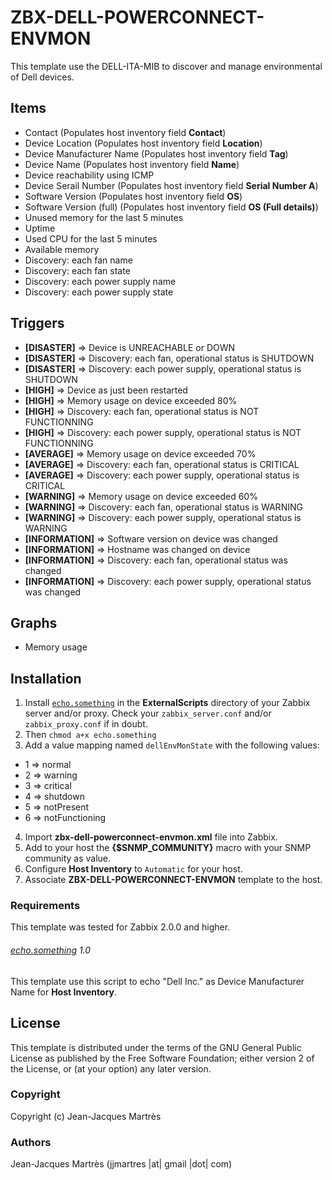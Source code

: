 ZBX-DELL-POWERCONNECT-ENVMON
============================

This template use the DELL-ITA-MIB to discover and manage environmental of Dell devices.

Items
-----

  * Contact (Populates host inventory field **Contact**)
  * Device Location (Populates host inventory field **Location**)
  * Device Manufacturer Name (Populates host inventory field **Tag**)
  * Device Name (Populates host inventory field **Name**)
  * Device reachability using ICMP
  * Device Serail Number (Populates host inventory field **Serial Number A**)
  * Software Version (Populates host inventory field **OS**)
  * Software Version (full) (Populates host inventory field **OS (Full details)**)
  * Unused memory for the last 5 minutes
  * Uptime
  * Used CPU for the last 5 minutes
  * Available memory
  * Discovery: each fan name
  * Discovery: each fan state
  * Discovery: each power supply name
  * Discovery: each power supply state

Triggers
--------

  * **[DISASTER]** => Device is UNREACHABLE or DOWN
  * **[DISASTER]** => Discovery: each fan, operational status is SHUTDOWN
  * **[DISASTER]** => Discovery: each power supply, operational status is SHUTDOWN
  * **[HIGH]** => Device as just been restarted
  * **[HIGH]** => Memory usage on device exceeded 80%
  * **[HIGH]** => Discovery: each fan, operational status is NOT FUNCTIONNING
  * **[HIGH]** => Discovery: each power supply, operational status is NOT FUNCTIONNING
  * **[AVERAGE]** => Memory usage on device exceeded 70%
  * **[AVERAGE]** => Discovery: each fan, operational status is CRITICAL
  * **[AVERAGE]** => Discovery: each power supply, operational status is CRITICAL
  * **[WARNING]** => Memory usage on device exceeded 60%
  * **[WARNING]** => Discovery: each fan, operational status is WARNING
  * **[WARNING]** => Discovery: each power supply, operational status is WARNING
  * **[INFORMATION]** => Software version on device was changed
  * **[INFORMATION]** => Hostname was changed on device
  * **[INFORMATION]** => Discovery: each fan, operational status was changed
  * **[INFORMATION]** => Discovery: each power supply, operational status was changed

Graphs
------

  * Memory usage

Installation
------------

1. Install [`echo.something`](https://github.com/jjmartres/Zabbix/tree/master/zbx-scripts/echo.something) in the **ExternalScripts** directory of your Zabbix server and/or proxy. Check your `zabbix_server.conf` and/or `zabbix_proxy.conf` if in doubt.
2. Then `chmod a+x echo.something`
3. Add a value mapping named `dellEnvMonState` with the following values:
  * 1 => normal
  * 2 => warning
  * 3 => critical
  * 4 => shutdown
  * 5 => notPresent
  * 6 => notFunctioning
4. Import **zbx-dell-powerconnect-envmon.xml** file into Zabbix.
5. Add to your host the **{$SNMP_COMMUNITY}** macro with your SNMP community as value.
6. Configure **Host Inventory** to `Automatic` for your host.
7. Associate **ZBX-DELL-POWERCONNECT-ENVMON** template to the host.
 
### Requirements

This template was tested for Zabbix 2.0.0 and higher.

###### [echo.something](https://github.com/jjmartres/Zabbix/tree/master/zbx-scripts/echo.something) 1.0

This template use this script to echo "Dell Inc." as Device Manufacturer Name for **Host Inventory**.

License
-------

This template is distributed under the terms of the GNU General Public License as published by the Free Software Foundation; either version 2 of the  License, or (at your option) any later version.

### Copyright

  Copyright (c) Jean-Jacques Martrès

### Authors
  
  Jean-Jacques Martrès
  (jjmartres |at| gmail |dot| com)
